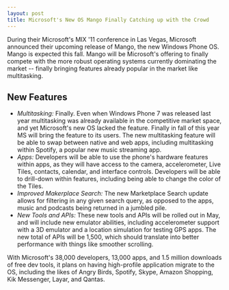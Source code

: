 ```yaml
---
layout: post
title: Microsoft's New OS Mango Finally Catching up with the Crowd
---
```


During their Microsoft's MIX '11 conference in Las Vegas, Microsoft announced their upcoming release of Mango, the new Windows Phone OS. Mango is expected this fall. Mango will be Microsoft's offering to finally compete with the more robust operating systems currently dominating the market -- finally bringing features already popular in the market like multitasking.

## New Features

* <em>Multitasking:</em> Finally. Even when Windows Phone 7 was released last year multitasking was already available in the competitive market space, and yet Microsoft's new OS lacked the feature. Finally in fall of this year MS will bring the feature to its users. The new multitasking feature will be able to swap between native and web apps, including multitasking within Spotify, a popular new music streaming app.
* <em>Apps:</em> Developers will be able to use the phone's hardware features within apps, as they will have access to the camera, accelerometer, Live Tiles, contacts, calendar, and interface controls. Developers will be able to drill-down within features, including being able to change the color of the Tiles.
* <em>Improved Makerplace Search:</em> The new Marketplace Search update allows for filtering in any given search query, as opposed to the apps, music and podcasts being returned in a jumbled pile.
* <em>New Tools and APIs:</em> These new tools and APIs will be rolled out in May, and will include new emulator abilities, including accelerometer support with a 3D emulator and a location simulation for testing GPS apps. The new total of APIs will be 1,500, which should translate into better performance with things like smoother scrolling.

With Microsoft's 38,000 developers, 13,000 apps, and 1.5 million downloads of free dev tools, it plans on having high-profile application migrate to the OS, including the likes of Angry Birds, Spotify, Skype, Amazon Shopping, Kik Messenger, Layar, and Qantas.
